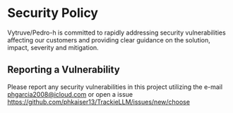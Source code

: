 # Security Policy
Vytruve/Pedro-h is committed to rapidly addressing security vulnerabilities affecting our customers and providing clear guidance on the solution, impact, severity and mitigation. 

## Reporting a Vulnerability
Please report any security vulnerabilities in this project utilizing the e-mail phgarcia2008@icloud.com or open a issue https://github.com/phkaiser13/TrackieLLM/issues/new/choose
